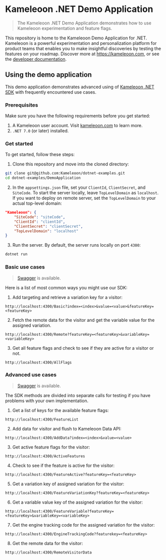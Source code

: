 # Kameleoon .NET Demo Application

> The Kameleoon .NET Demo Application demonstrates how to use Kameleoon experimentation and feature flags.

This repository is home to the Kameleoon Demo Application for .NET. Kameleoon is a powerful experimentation and personalization platform for product teams that enables you to make insightful discoveries by testing the features on your roadmap. Discover more at https://kameleoon.com, or see the [developer documentation](https://developers.kameleoon.com).

## Using the demo application

This demo application demonstrates advanced using of [Kameleoon .NET SDK](https://developers.kameleoon.com/feature-management-and-experimentation/web-sdks/csharp-sdk/) with frequently encountered use cases.

### Prerequisites

Make sure you have the following requirements before you get started:

1. A Kameleoon user account. Visit [kameleoon.com](https://www.kameleoon.com/) to learn more.
2. `.NET 7.0` (or later) installed.

### Get started

To get started, follow these steps:

1. Clone this repository and move into the cloned directory:

```bash
git clone git@github.com:Kameleoon/dotnet-examples.git
cd dotnet-examples/DemoApplication
```

2. In the `appsettings.json` file, set your `ClientId`, `ClientSecret`, and `SiteCode`. To start the server locally, leave `TopLevelDomain` as `localhost`. If you want to deploy on remote server, set the `TopLevelDomain` to your actual top-level domain:

```json
"Kameleoon": {
    "SiteCode": "siteCode",
    "ClientId": "clientId",
    "ClientSecret": "clientSecret",
    "TopLevelDomain": "localhost"
}
```

3. Run the server. By default, the server runs locally on port `4300`:

```bash
dotnet run
```

### Basic use cases

> [Swagger](http://localhost:4300/swagger) is available.

Here is a list of most common ways you might use our SDK:

1. Add targeting and retrieve a variation key for a visitor:
```
http://localhost:4300/Basic?index=<index>&value=<value>&featureKey=<featureKey>
```

2. Fetch the remote data for the visitor and get the variable value for the assigned variation.
```
http://localhost:4300/Remote?featureKey=<featureKey>&variableKey=<variableKey>
```

3. Get all feature flags and check to see if they are active for a visitor or not.
```
http://localhost:4300/AllFlags
```

### Advanced use cases

> [Swagger](http://localhost:4300/swagger) is available.

The SDK methods are divided into separate calls for testing if you have problems with your own implementation.

1. Get a list of keys for the available feature flags:
```
http://localhost:4300/FeatureList
```

2. Add data for visitor and flush to Kameleoon Data API:
```
http://localhost:4300/AddData?index=<index>&value=<value>
```

3. Get active feature flags for the visitor:
```
http://localhost:4300/ActiveFeatures
```

4. Check to see if the feature is active for the visitor:
```
http://localhost:4300/FeatureActive?featureKey=<featureKey>
```

5. Get a variation key of assigned variation for the visitor:
```
http://localhost:4300/FeatureVariationKey?featureKey=<featureKey>
```

6. Get a variable value key of the assigned variation for the visitor:
```
http://localhost:4300/FeatureVariable?featureKey=<featureKey>&variableKey=<variableKey>
```

7. Get the engine tracking code for the assigned variation for the visitor:
```
http://localhost:4300/EngineTrackingCode?featurekey=<featureKey>
```

8. Get the remote data for the visitor:
```
http://localhost:4300/RemoteVisitorData
```
